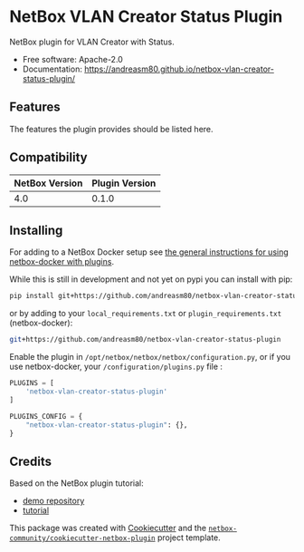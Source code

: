 # NetBox VLAN Creator Status Plugin

NetBox plugin for VLAN Creator with Status.


* Free software: Apache-2.0
* Documentation: https://andreasm80.github.io/netbox-vlan-creator-status-plugin/


## Features

The features the plugin provides should be listed here.

## Compatibility

| NetBox Version | Plugin Version |
|----------------|----------------|
|     4.0        |      0.1.0     |

## Installing

For adding to a NetBox Docker setup see
[the general instructions for using netbox-docker with plugins](https://github.com/netbox-community/netbox-docker/wiki/Using-Netbox-Plugins).

While this is still in development and not yet on pypi you can install with pip:

```bash
pip install git+https://github.com/andreasm80/netbox-vlan-creator-status-plugin
```

or by adding to your `local_requirements.txt` or `plugin_requirements.txt` (netbox-docker):

```bash
git+https://github.com/andreasm80/netbox-vlan-creator-status-plugin
```

Enable the plugin in `/opt/netbox/netbox/netbox/configuration.py`,
 or if you use netbox-docker, your `/configuration/plugins.py` file :

```python
PLUGINS = [
    'netbox-vlan-creator-status-plugin'
]

PLUGINS_CONFIG = {
    "netbox-vlan-creator-status-plugin": {},
}
```

## Credits

Based on the NetBox plugin tutorial:

- [demo repository](https://github.com/netbox-community/netbox-plugin-demo)
- [tutorial](https://github.com/netbox-community/netbox-plugin-tutorial)

This package was created with [Cookiecutter](https://github.com/audreyr/cookiecutter) and the [`netbox-community/cookiecutter-netbox-plugin`](https://github.com/netbox-community/cookiecutter-netbox-plugin) project template.
